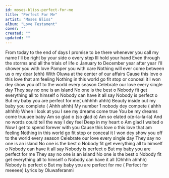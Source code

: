 ```yaml
---
id: moses-bliss-perfect-for-me
title: "Perfect For Me"
artist: "Moses Bliss"
album: "Love Testament"
cover: ""
created: ""
updated: ""
---
```


From today to the end of days
I promise to be there whenever you call my name
I'll be right by your side o every step Ill hold your hand
Even through the storms and all the trials of life o
January to December year after year
I'll shower you with love
Pamper you with care
Nothing will ever come between us o my dear (ehh)
With Oluwa at the center of our affairs
Cause this love o this love that am feeling
Nothing in this world go fit stop or conceal it
I won dey show you off to the world every season
Celebrate our love every single day
They say no one is an island
No one is the best o
Nobody fit get everything all to himself o
Nobody can have it all say
Nobody is perfect o
But my baby you are perfect for me( uhhhhh ahhh)
Beauty inside out my baby you complete
( Ahhh ahhh)
My number 1 nobody dey compete
( ahhh ahhhh)
When I look at you I see my dreams come true
You be my dreams come truuuee baby
Am so glad o (so glad o)
Am so elated o(e-la-la-la)
And no words could tell the way I dey feel
Deep in my heart o
Am glad I waited o
Now I get to spend forever with you
Cause this love o this love that am feeling
Nothing in this world go fit stop or conceal it
I won dey show you off to the world every season
Celebrate our love every single day
They say no one is an island
No one is the best o
Nobody fit get everything all to himself o
Nobody can have it all say
Nobody is perfect o
But my baby you are perfect for me
They say no one is an island
No one is the best o
Nobody fit get everything all to himself o
Nobody can have it all (Ohhhh ahhhh)
Nobody is perfect o
But my baby you are perfect for me
( Perfect for meeeee)
Lyrics by Oluwaferanmi